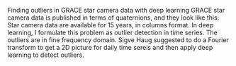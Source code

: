 Finding outliers in GRACE star camera data with deep learning
GRACE star camera data is published in terms of quaternions, and they look like this:
Star camera data are available for 15 years, in columns format.
In deep learning, I formulate this problem as outlier detection in time series. The outliers are in fine frequency domain. Sigve Haug suggested to do a Fourier 
transform to get a 2D picture for daily time sereis and then apply deep learning to detect outliers.
